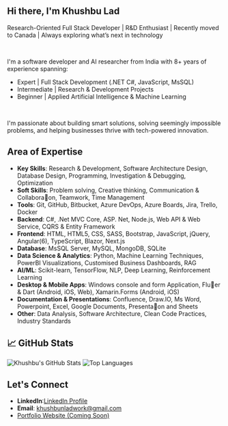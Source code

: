 ## Hi there, I'm Khushbu Lad

Research-Oriented Full Stack Developer | R&D Enthusiast | Recently moved to Canada | Always exploring what’s next in technology

<br />

I'm a software developer and AI researcher from India with 8+ years of experience spanning:
- Expert | Full Stack Development (.NET C#, JavaScript, MsSQL)
- Intermediate | Research & Development Projects
- Beginner | Applied Artificial Intelligence & Machine Learning

<br />

I'm passionate about building smart solutions, solving seemingly impossible problems, and helping businesses thrive with tech-powered innovation.

## Area of Expertise

- **Key Skills**: Research & Development, Software Architecture Design, Database Design, Programming, Investigation & Debugging, Optimization
- **Soft Skills**: Problem solving, Creative thinking, Communication & Collabora􀆟on, Teamwork, Time Management
- **Tools**: Git, GitHub, Bitbucket, Azure DevOps, Azure Boards, Jira, Trello, Docker
- **Backend**: C#, .Net MVC Core, ASP. Net, Node.js, Web API & Web Service, CQRS & Entity Framework
- **Frontend**: HTML, HTML5, CSS, SASS, Bootstrap, JavaScript, jQuery, Angular(6), TypeScript, Blazor, Next.js
- **Database**: MsSQL Server, MySQL, MongoDB, SQLite
- **Data Science & Analytics**: Python, Machine Learning Techniques, PowerBI Visualizations, Customised Business Dashboards, RAG
- **AI/ML**: Scikit-learn, TensorFlow, NLP, Deep Learning, Reinforcement Learning  
- **Desktop & Mobile Apps**: Windows console and form Application, Flu􀆩er & Dart (Android, iOS, Web), Xamarin.Forms (Android, iOS)
- **Documentation & Presentations**: Confluence, Draw.IO, Ms Word, Powerpoint, Excel, Google Documents, Presenta􀆟on and Sheets
- **Other**: Data Analysis, Software Architecture, Clean Code Practices, Industry Standards

## 📈 GitHub Stats

![Khushbu's GitHub Stats](https://github-readme-stats.vercel.app/api?username=khushbunlad&show_icons=true&theme=default)
![Top Languages](https://github-readme-stats.vercel.app/api/top-langs/?username=khushbunlad&layout=compact)


## Let's Connect

- **LinkedIn**:[LinkedIn Profile](https://www.linkedin.com/in/khushbu-lad/)
- **Email**: khushbunladwork@gmail.com
- [Portfolio Website (Coming Soon)](https://khushbulad.github.io/)

